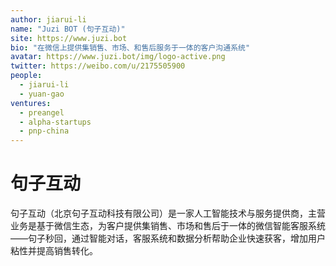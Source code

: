 ```yaml
---
author: jiarui-li
name: "Juzi BOT (句子互动)"
site: https://www.juzi.bot
bio: "在微信上提供集销售、市场、和售后服务于一体的客户沟通系统"
avatar: https://www.juzi.bot/img/logo-active.png
twitter: https://weibo.com/u/2175505900
people:
  - jiarui-li
  - yuan-gao
ventures:
  - preangel
  - alpha-startups
  - pnp-china
---
```


# 句子互动

句子互动（北京句子互动科技有限公司）是一家人工智能技术与服务提供商，主营业务是基于微信生态，为客户提供集销售、市场和售后于一体的微信智能客服系统——句子秒回，通过智能对话，客服系统和数据分析帮助企业快速获客，增加用户粘性并提高销售转化。
